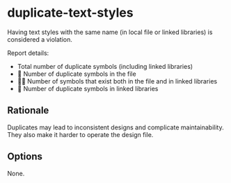 # duplicate-text-styles

Having text styles with the same name (in local file or linked libraries) is considered a violation.

Report details:

- Total number of duplicate symbols (including linked libraries)
- 💎 Number of duplicate symbols in the file
- 💎🔶 Number of symbols that exist both in the file and in linked libraries
- 🔶 Number of duplicate symbols in linked libraries

## Rationale

Duplicates may lead to inconsistent designs and complicate maintainability. They also make it harder
to operate the design file.

## Options

None.
